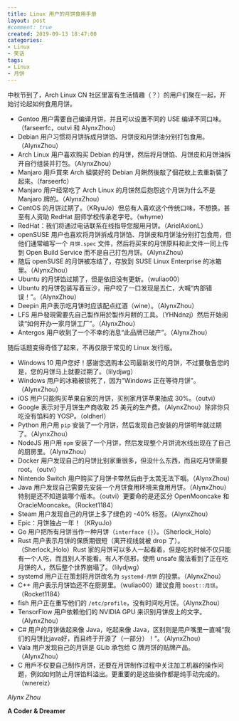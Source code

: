 ```yaml
---
title: Linux 用户的月饼食用手册
layout: post
#comment: true
created: 2019-09-13 18:47:00
categories:
- Linux
- 笑话
tags:
- Linux
- 月饼
---
```

中秋节到了，Arch Linux CN 社区里富有生活情趣（？）的用户们聚在一起，开始讨论起如何食用月饼。

<!--more-->

- Gentoo 用户需要自己编译月饼，并且可以设置不同的 USE 编译不同口味。（farseerfc，outvi 和 AlynxZhou）
- Debian 用户习惯将月饼拆成月饼馅、月饼皮和月饼油分别打包食用。（AlynxZhou）
- Arch Linux 用户喜欢购买 Debian 的月饼，然后将月饼馅、月饼皮和月饼油拆开自行组装并打包。（AlynxZhou）
- Manjaro 用戶買來 Arch 組裝好的 Debian 月餅然後敲了個花紋上去重新裝了起來。（farseerfc）
- Manjaro 用户经常吃了 Arch Linux 的月饼然后抱怨这个月饼为什么不是 Manjaro 牌的。（AlynxZhou）
- CentOS 的月饼过期了。（KRyuJo）但总有人喜欢这个传统口味，不想换。甚至有人资助 RedHat 厨师学校传承老字号。（whyme）
- RedHat：我们将通过电话联系在线指导您服用月饼。（ArielAxionL）
- openSUSE 用户也喜欢将月饼拆成月饼馅、月饼皮和月饼油分别打包食用，但他们通常编写一个 `月饼.spec` 文件，然后将买来的月饼原料和此文件一同上传到 Open Build Service 而不是自己打包月饼。（AlynxZhou）
- 随后 openSUSE 的月饼被冻结了，存放到 SUSE Linux Enterprise 的冰箱里。（AlynxZhou）
- Ubuntu 的月饼馅过期了，但是依旧没有更新。（wuliao00）
- Ubuntu 的月饼包装写着豆沙，用户咬了一口发现是五仁，大喊“内部错误！”。（AlynxZhou）
- Deepin 用户表示吃月饼时应该配点红酒（wine）。（AlynxZhou）
- LFS 用戶發現需要先自己製作用於製作月餅的工具。（YHNdnzj）然后开始阅读“如何开办一家月饼工厂”。（AlynxZhou）
- Antergos 用户收到了一个不幸的消息“此品牌已破产”。（AlynxZhou）

随后话题变得奇怪了起来，不再仅限于常见的 Linux 发行版。

- Windows 10 用户您好！感谢您选购本公司最新发行的月饼，不过要敬告您的是，您的月饼马上就要过期了。（lilydjwg）
- Windows 用户的冰箱被锁死了，因为“Windows 正在等待月饼”。（AlynxZhou）
- iOS 用户只能购买苹果自家的月饼，买别家月饼苹果抽成 30%。（outvi）
- Google 表示对于月饼生产商收取 25 美元的生产费。（AlynxZhou）除非你只吃没有馅料的 YOSP。（oldherl）
- Python 用户用 `pip` 安装了一个月饼，然后发现自己安装的月饼明年就过期了。（AlynxZhou）
- NodeJS 用户用 `npm` 安装了一个月饼，然后发现整个月饼流水线出现在了自己的厨房里。（AlynxZhou）
- Docker 用户发现自己的月饼比别家重很多，但没什么东西，而且吃月饼需要 root。（outvi）
- Nintendo Switch 用户购买了月饼卡带然后由于太苦无法下咽。（AlynxZhou）
- Java 用户发现自己需要先安装一个月饼食用环境来食用月饼。（AlynxZhou）特别是还不知道装哪个版本。（outvi）更要命的是还区分 OpenMooncake 和 OracleMooncake。（Rocket1184）
- Steam 用户发现自己的月饼上多了绿色的 -40% 标签。（AlynxZhou）
- Epic：月饼独占一年！（KRyuJo）
- Go 用户把所有月饼当作一种月饼（`interface {}`）。（Sherlock\_Holo）
- Rust 用户表示月饼的保质期很短（离开视线就被 drop 了）。（Sherlock\_Holo）Rust 家的月饼可以多人一起看着，但是吃的时候不仅只能有一个人吃，而且别人不能看。有人不信邪，使用 unsafe 魔法看到了正在吃月饼的人，然后整个世界崩塌了。（lilydjwg）
- systemd 用户正在策划将月饼改名为 `systemd-月饼` 的投票。（AlynxZhou）
- C++ 用户表示月饼馅还不在厨房里。（wuliao00）建议食用 `boost::月饼`。（Rocket1184）
- fish 用户正在重写他们的 `/etc/profile`，没有时间吃月饼。（AlynxZhou）
- TensorFlow 用户依赖他们的 NVIDIA GPU 来识别月饼皮上的文字。（AlynxZhou）
- C# 用户的月饼做起来像 Java，吃起来像 Java，区别则是用户嘴里一直喊“我们的月饼比java好，而且终于开源了（一部分）！”。（AlynxZhou）
- Vala 用户发现自己的月饼是 GLib 承包给 C 牌月饼的贴牌产品。（AlynxZhou）
- C 用戶不仅要自己制作月饼，还要在月饼制作过程中关注加工机器的操作问题，例如如何防止月饼馅料溢出。更重要的是这些操作都是纯手动完成的。（wnereiz）

*Alynx Zhou*

**A Coder & Dreamer**

